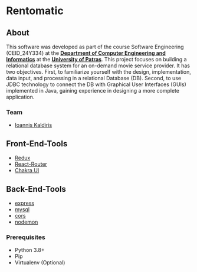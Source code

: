 # Rentomatic

## About 

This software was developed as part of the course Software Engineering (CEID_24Y334) at the **[Department of Computer Engineering and Informatics](https://www.ceid.upatras.gr/en/)** at the **[University of Patras](https://www.upatras.gr/en/)**. This project focuses on building a relational database system for an on-demand movie service provider. It has two objectives. First, to familiarize yourself with the design, implementation, data input, and processing in a relational Database (DB). Second, to use JDBC technology to connect the DB with Graphical User Interfaces (GUIs) implemented in Java, gaining experience in designing a more complete application.  





### Team

- [Ioannis Kaldiris](https://github.com/IoannisKaldiris)


## Front-End-Tools

- [Redux](https://redux.js.org)
- [React-Router](https://reactrouter.com/en/main)
- [Chakra UI](https://v2.chakra-ui.com)

## Back-End-Tools

- [express](https://expressjs.com)
- [mysql](https://www.npmjs.com/package/mysql)
- [cors](https://www.npmjs.com/package/cors)
- [nodemon](https://www.npmjs.com/package/nodemon)
### Prerequisites

- Python 3.8+
- Pip
- Virtualenv (Optional)
